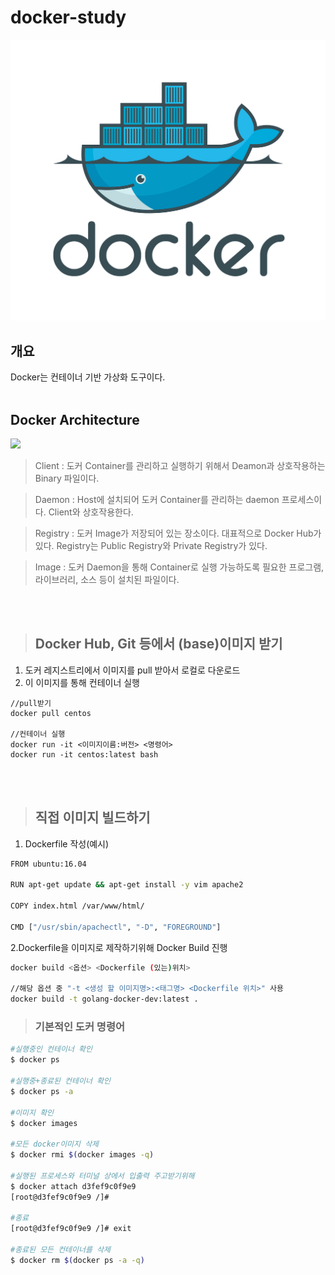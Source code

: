 # docker-study

<img src="./docker.png" alt="Docker"></img><br/>

## 개요 
Docker는 컨테이너 기반 가상화 도구이다.  <br><br>


## Docker Architecture
<img src="https://img1.daumcdn.net/thumb/R1280x0/?scode=mtistory2&fname=http%3A%2F%2Fcfile24.uf.tistory.com%2Fimage%2F224FC43F58DDFF4C14BDE0"><br>

>Client : 도커 Container를 관리하고 실행하기 위해서 Deamon과 상호작용하는 Binary 파일이다.

>Daemon : Host에 설치되어 도커 Container를 관리하는 daemon 
프로세스이다. Client와 상호작용한다.

>Registry : 도커 Image가 저장되어 있는 장소이다. 대표적으로 Docker Hub가 있다. Registry는 Public Registry와 Private Registry가 있다.

>Image : 도커 Daemon을 통해 Container로 실행 가능하도록 필요한 프로그램, 라이브러리, 소스 등이 설치된 파일이다.

<br><br>

>## Docker Hub, Git 등에서 (base)이미지 받기

1. 도커 레지스트리에서 이미지를 pull 받아서 로컬로 다운로드
2. 이 이미지를 통해 컨테이너 실행

```
//pull받기 
docker pull centos

//컨테이너 실행
docker run -it <이미지이름:버전> <명령어>
docker run -it centos:latest bash
```
<br><br>
>## 직접 이미지 빌드하기

1. Dockerfile 작성(예시)

```bash
FROM ubuntu:16.04

RUN apt-get update && apt-get install -y vim apache2

COPY index.html /var/www/html/

CMD ["/usr/sbin/apachectl", "-D", "FOREGROUND"]
```

2.Dockerfile을 이미지로 제작하기위해 Docker Build 진행

```bash
docker build <옵션> <Dockerfile (있는)위치>

//해당 옵션 중 "-t <생성 할 이미지명>:<태그명> <Dockerfile 위치>" 사용
docker build -t golang-docker-dev:latest .
```
>### 기본적인 도커 명령어

```bash
#실행중인 컨테이너 확인 
$ docker ps

#실행중+종료된 컨테이너 확인
$ docker ps -a

#이미지 확인
$ docker images

#모든 docker이미지 삭제
$ docker rmi $(docker images -q) 

#실행된 프로세스와 터미널 상에서 입출력 주고받기위해 
$ docker attach d3fef9c0f9e9
[root@d3fef9c0f9e9 /]#

#종료
[root@d3fef9c0f9e9 /]# exit

#종료된 모든 컨테이너를 삭제
$ docker rm $(docker ps -a -q)
```